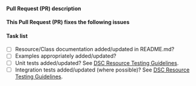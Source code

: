 <!--
    Thanks for submitting a Pull Request (PR) to this project.
    Your contribution to this project is greatly appreciated!

    Please make sure you have read the contributing section
    at https://github.com/tragiccode/tragiccode-wsusserver#contributing.

    Please prefix the PR title with the resource/class name,
    i.e. 'wsusserver_computer_target_group: My short description'.
    If this is a breaking change, then also prefix the PR title
    with 'BREAKING CHANGE:',
    i.e. 'BREAKING CHANGE: wsusserver_computer_target_group: My short description'.

    You may remove this and the other comments, but please keep the headers
    and the task list.
-->
#### Pull Request (PR) description
<!--
    Replace this comment with a description of your pull request.
-->

#### This Pull Request (PR) fixes the following issues
<!--
    Replace this comment with the list of issues or n/a.
    Use format:
    Fixes #123
    Fixes #124
-->

#### Task list
<!--
    To aid community reviewers in reviewing and merging your pull request (PR),
    please take the time to run through the below checklist.

    Change to [x] for each task in the task list that applies to your pull
    request (PR). For those task that don't apply to you pull request (PR),
    leave those as is.
-->
- [ ] Resource/Class documentation added/updated in README.md?
- [ ] Examples appropriately added/updated?
- [ ] Unit tests added/updated?
      See [DSC Resource Testing Guidelines](https://github.com/PowerShell/DscResources/blob/master/TestsGuidelines.md).
- [ ] Integration tests added/updated (where possible)?
      See [DSC Resource Testing Guidelines](https://github.com/PowerShell/DscResources/blob/master/TestsGuidelines.md).